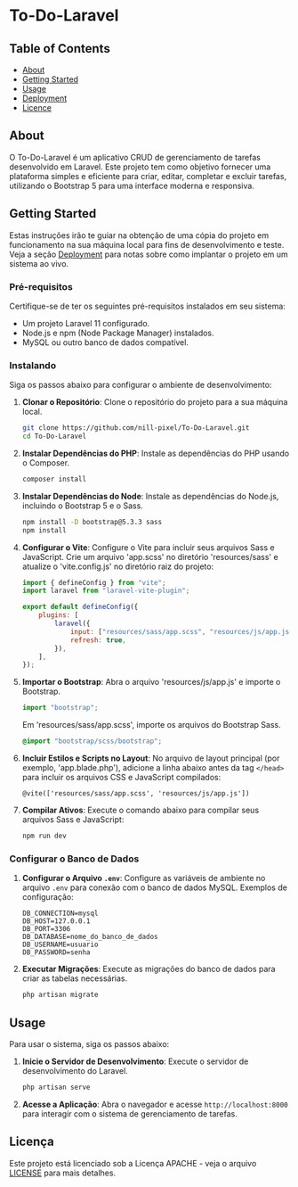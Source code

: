 # To-Do-Laravel

## Table of Contents

-   [About](#about)
-   [Getting Started](#getting_started)
-   [Usage](#usage)
-   [Deployment](#deployment)
-   [Licence](Licence)

## About <a name = "about"></a>

O To-Do-Laravel é um aplicativo CRUD de gerenciamento de tarefas desenvolvido em Laravel. Este projeto tem como objetivo fornecer uma plataforma simples e eficiente para criar, editar, completar e excluir tarefas, utilizando o Bootstrap 5 para uma interface moderna e responsiva.

## Getting Started <a name = "getting_started"></a>

Estas instruções irão te guiar na obtenção de uma cópia do projeto em funcionamento na sua máquina local para fins de desenvolvimento e teste. Veja a seção [Deployment](#deployment) para notas sobre como implantar o projeto em um sistema ao vivo.

### Pré-requisitos

Certifique-se de ter os seguintes pré-requisitos instalados em seu sistema:

-   Um projeto Laravel 11 configurado.
-   Node.js e npm (Node Package Manager) instalados.
-   MySQL ou outro banco de dados compatível.

### Instalando

Siga os passos abaixo para configurar o ambiente de desenvolvimento:

1. **Clonar o Repositório**:
   Clone o repositório do projeto para a sua máquina local.

    ```bash
    git clone https://github.com/nill-pixel/To-Do-Laravel.git
    cd To-Do-Laravel
    ```

2. **Instalar Dependências do PHP**:
   Instale as dependências do PHP usando o Composer.

    ```bash
    composer install
    ```

3. **Instalar Dependências do Node**:
   Instale as dependências do Node.js, incluindo o Bootstrap 5 e o Sass.

    ```bash
    npm install -D bootstrap@5.3.3 sass
    npm install
    ```

4. **Configurar o Vite**:
   Configure o Vite para incluir seus arquivos Sass e JavaScript. Crie um arquivo 'app.scss' no diretório 'resources/sass' e atualize o 'vite.config.js' no diretório raiz do projeto:

    ```javascript
    import { defineConfig } from "vite";
    import laravel from "laravel-vite-plugin";

    export default defineConfig({
        plugins: [
            laravel({
                input: ["resources/sass/app.scss", "resources/js/app.js"],
                refresh: true,
            }),
        ],
    });
    ```

5. **Importar o Bootstrap**:
   Abra o arquivo 'resources/js/app.js' e importe o Bootstrap.

    ```javascript
    import "bootstrap";
    ```

    Em 'resources/sass/app.scss', importe os arquivos do Bootstrap Sass.

    ```scss
    @import "bootstrap/scss/bootstrap";
    ```

6. **Incluir Estilos e Scripts no Layout**:
   No arquivo de layout principal (por exemplo, 'app.blade.php'), adicione a linha abaixo antes da tag `</head>` para incluir os arquivos CSS e JavaScript compilados:

    ```blade
    @vite(['resources/sass/app.scss', 'resources/js/app.js'])
    ```

7. **Compilar Ativos**:
   Execute o comando abaixo para compilar seus arquivos Sass e JavaScript:

    ```bash
    npm run dev
    ```

### Configurar o Banco de Dados

1. **Configurar o Arquivo `.env`**:
   Configure as variáveis de ambiente no arquivo `.env` para conexão com o banco de dados MySQL. Exemplos de configuração:

    ```env
    DB_CONNECTION=mysql
    DB_HOST=127.0.0.1
    DB_PORT=3306
    DB_DATABASE=nome_do_banco_de_dados
    DB_USERNAME=usuario
    DB_PASSWORD=senha
    ```

2. **Executar Migrações**:
   Execute as migrações do banco de dados para criar as tabelas necessárias.

    ```bash
    php artisan migrate
    ```

## Usage <a name = "usage"></a>

Para usar o sistema, siga os passos abaixo:

1. **Inicie o Servidor de Desenvolvimento**:
   Execute o servidor de desenvolvimento do Laravel.

    ```bash
    php artisan serve
    ```

2. **Acesse a Aplicação**:
   Abra o navegador e acesse `http://localhost:8000` para interagir com o sistema de gerenciamento de tarefas.

## Licença <a name="licenca"></a>

Este projeto está licenciado sob a Licença APACHE - veja o arquivo [LICENSE](LICENSE) para mais detalhes.
